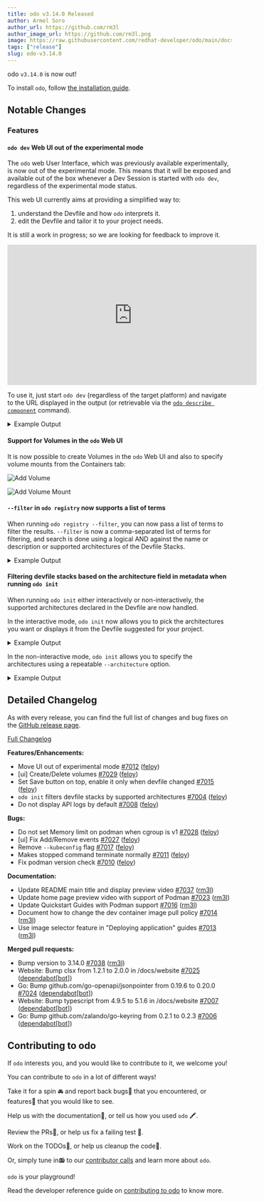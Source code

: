 ```yaml
---
title: odo v3.14.0 Released
author: Armel Soro
author_url: https://github.com/rm3l
author_image_url: https://github.com/rm3l.png
image: https://raw.githubusercontent.com/redhat-developer/odo/main/docs/website/static/img/logo.png
tags: ["release"]
slug: odo-v3.14.0
---
```


odo `v3.14.0` is now out!

<!--truncate-->

To install `odo`, follow [the installation guide](/docs/overview/installation).

## Notable Changes

### Features

#### `odo dev` Web UI out of the experimental mode

The `odo` web User Interface, which was previously available experimentally, is now out of the experimental mode.
This means that it will be exposed and available out of the box whenever a Dev Session is started with `odo dev`, regardless of the experimental mode status.

This web UI currently aims at providing a simplified way to:
1. understand the Devfile and how `odo` interprets it.
2. edit the Devfile and tailor it to your project needs.

It is still a work in progress; so we are looking for feedback to improve it.

<iframe width="560" height="315" src="https://www.youtube.com/embed/Tshm1hHdQx0" title="YouTube video player" frameborder="0" allow="accelerometer; autoplay; clipboard-write; encrypted-media; gyroscope; picture-in-picture; web-share" allowfullscreen></iframe>

To use it, just start `odo dev` (regardless of the target platform) and navigate to the URL displayed in the output (or retrievable via the [`odo describe component`](/docs/command-reference/describe-component) command).

<details>

<summary>Example Output</summary>

```text
$ odo dev --platform podman                                                                                                                                                                    
[...]                                                                                                                                                                                        
                                                                                                                                                                                               
↪ Running on podman in Dev mode
# highlight-start                                                                                                                                                                
 ✓  Web console accessible at http://localhost:20000/                                                                                                                                          
 ✓  API Server started at http://localhost:20000/api/v1                                                                                                                                        
 ✓  API documentation accessible at http://localhost:20000/swagger-ui/
# highlight-end                                                                                                                       
 ✓  Deploying pod [13s]                                                                                                                                                                        
 ✓  Syncing files into the container [2s]                                                                                                                                                      
 ✓  Executing post-start command in container (command: 0-install-yarn) [1s]
 ✓  Building your application in container (command: doc-install-deps) [25s]
 •  Executing the application (command: doc-start)  ...
 ✓  Waiting for the application to be ready [1s]
 -  Forwarding from 127.0.0.1:20001 -> 3000

↪ Dev mode
 Status:
 Watching for changes in the current directory /home/user/project

# highlight-next-line
Web console accessible at http://localhost:20000/

Keyboard Commands:
[Ctrl+c] - Exit and delete resources from podman
     [p] - Manually apply local changes to the application on podman
```

</details>

#### Support for Volumes in the `odo` Web UI

It is now possible to create Volumes in the `odo` Web UI and also to specify volume mounts from the Containers tab:

![Add Volume](/img/blog/odo-v3.14.0/screenshot_dev_ui_add_vol.png)

![Add Volume Mount](/img/blog/odo-v3.14.0/screenshot_dev_ui_vol_mount_from_containers.png)

#### `--filter` in `odo registry` now supports a list of terms

When running `odo registry --filter`, you can  now pass a list of terms to filter the results.
`--filter` is now a comma-separated list of terms for filtering, and search is done using a logical AND against the name or description or supported architectures of the Devfile Stacks.

<details>

<summary>Example Output</summary>

```
$ odo registry --filter s390x,java
                                                          
 NAME                          REGISTRY                DESCRIPTION                                  ARCHITECTURES          VERSIONS     
 java-maven                    DefaultDevfileRegistry  Java application based on Maven 3.6 and ...                         1.2.0        
 java-openliberty              DefaultDevfileRegistry  Java application based on Java 11 and Ma...  amd64, ppc64le, s390x  0.9.0        
 java-openliberty-gradle       DefaultDevfileRegistry  Java application based on Java 11, Gradl...  amd64, ppc64le, s390x  0.4.0        
 java-quarkus                  DefaultDevfileRegistry  Java application using Quarkus and OpenJ...                         1.3.0        
 java-springboot               DefaultDevfileRegistry  Spring Boot using Java                                              1.2.0, 2.0.0 
 java-vertx                    DefaultDevfileRegistry  Java application using Vert.x and OpenJD...                         1.2.0        
 java-websphereliberty         DefaultDevfileRegistry  Java application based Java 11 and Maven...  amd64, ppc64le, s390x  0.9.0        
 java-websphereliberty-gradle  DefaultDevfileRegistry  Java application based on Java 11 and Gr...  amd64, ppc64le, s390x  0.4.0        
 java-wildfly                  DefaultDevfileRegistry  JakartaEE  application using WildFly                                1.1.0, 2.0.0 
 java-wildfly-bootable-jar     DefaultDevfileRegistry  Java application using WildFly in bootab...                         1.1.0        
```

</details>

#### Filtering devfile stacks based on the architecture field in metadata when running `odo init`

When running `odo init` either interactively or non-interactively, the supported architectures declared in the Devfile are now handled.

In the interactive mode, `odo init` now allows you to pick the architectures you want or displays it from the Devfile suggested for your project.

<details>
<summary>Example Output</summary>

```text
$ odo init
[...]
Interactive mode enabled, please answer the following questions:
 ✓  Determining a Devfile for the current directory [603ms]
 ⚠  Could not determine a Devfile based on the files in the current directory: No valid devfile found for project in /tmp/test2
# highlight-start
? Select architectures to filter by:  [Use arrows to move, space to select, <right> to all, <left> to none, type to filter]
> [x]  amd64
  [ ]  arm64
  [ ]  ppc64le
  [ ]  s390x
# highlight-end
[...]
```
</details>

In the non-interactive mode, `odo init` allows you to specify the architectures using a repeatable `--architecture` option.

<details>
<summary>Example Output</summary>

```
$ odo init --name my-app --devfile nodejs \
    --architecture amd64 \
    --architecture s390x 

[...]

Your new component 'my-app' is ready in the current directory.
To start editing your component, use 'odo dev' and open this folder in your favorite IDE.
Changes will be directly reflected on the cluster.
```
</details>

## Detailed Changelog

As with every release, you can find the full list of changes and bug fixes on the [GitHub release page](https://github.com/redhat-developer/odo/releases/tag/v3.14.0).

[Full Changelog](https://github.com/redhat-developer/odo/compare/v3.13.0...v3.14.0)

**Features/Enhancements:**

- Move UI out of experimental mode [\#7012](https://github.com/redhat-developer/odo/pull/7012) ([feloy](https://github.com/feloy))
- \[ui\] Create/Delete volumes [\#7029](https://github.com/redhat-developer/odo/pull/7029) ([feloy](https://github.com/feloy))
- Set Save button on top, enable it only when devfile changed [\#7015](https://github.com/redhat-developer/odo/pull/7015) ([feloy](https://github.com/feloy))
- `odo init` filters devfile stacks by supported architectures [\#7004](https://github.com/redhat-developer/odo/pull/7004) ([feloy](https://github.com/feloy))
- Do not display API logs by default [\#7008](https://github.com/redhat-developer/odo/pull/7008) ([feloy](https://github.com/feloy))

**Bugs:**

- Do not set Memory limit on podman when cgroup is v1 [\#7028](https://github.com/redhat-developer/odo/pull/7028) ([feloy](https://github.com/feloy))
- \[ui\] Fix Add/Remove events [\#7027](https://github.com/redhat-developer/odo/pull/7027) ([feloy](https://github.com/feloy))
- Remove `--kubeconfig` flag [\#7017](https://github.com/redhat-developer/odo/pull/7017) ([feloy](https://github.com/feloy))
- Makes stopped command terminate normally [\#7011](https://github.com/redhat-developer/odo/pull/7011) ([feloy](https://github.com/feloy))
- Fix podman version check [\#7010](https://github.com/redhat-developer/odo/pull/7010) ([feloy](https://github.com/feloy))

**Documentation:**

- Update README main title and display preview video [\#7037](https://github.com/redhat-developer/odo/pull/7037) ([rm3l](https://github.com/rm3l))
- Update home page preview video with support of Podman [\#7023](https://github.com/redhat-developer/odo/pull/7023) ([rm3l](https://github.com/rm3l))
- Update Quickstart Guides with Podman support [\#7016](https://github.com/redhat-developer/odo/pull/7016) ([rm3l](https://github.com/rm3l))
- Document how to change the dev container image pull policy [\#7014](https://github.com/redhat-developer/odo/pull/7014) ([rm3l](https://github.com/rm3l))
- Use image selector feature in "Deploying application" guides [\#7013](https://github.com/redhat-developer/odo/pull/7013) ([rm3l](https://github.com/rm3l))

**Merged pull requests:**

- Bump version to 3.14.0 [\#7038](https://github.com/redhat-developer/odo/pull/7038) ([rm3l](https://github.com/rm3l))
- Website: Bump clsx from 1.2.1 to 2.0.0 in /docs/website [\#7025](https://github.com/redhat-developer/odo/pull/7025) ([dependabot[bot]](https://github.com/apps/dependabot))
- Go: Bump github.com/go-openapi/jsonpointer from 0.19.6 to 0.20.0 [\#7024](https://github.com/redhat-developer/odo/pull/7024) ([dependabot[bot]](https://github.com/apps/dependabot))
- Website: Bump typescript from 4.9.5 to 5.1.6 in /docs/website [\#7007](https://github.com/redhat-developer/odo/pull/7007) ([dependabot[bot]](https://github.com/apps/dependabot))
- Go: Bump github.com/zalando/go-keyring from 0.2.1 to 0.2.3 [\#7006](https://github.com/redhat-developer/odo/pull/7006) ([dependabot[bot]](https://github.com/apps/dependabot))


## Contributing to odo

If `odo` interests you, and you would like to contribute to it, we welcome you!

You can contribute to `odo` in a lot of different ways!

Take it for a spin 🚘 and report back bugs🐞 that you encountered, or features🌟 that you would like to see.

Help us with the documentation📜, or tell us how you used `odo` 🖍.

Review the PRs👀, or help us fix a failing test 🚩.

Work on the TODOs📝, or help us cleanup the code🚮.

Or, simply tune in📻 to our [contributor calls](https://github.com/redhat-developer/odo#meetings) and learn more about `odo`.

`odo` is your playground!

Read the developer reference guide on [contributing to odo](/docs/development/contribution) to know more.
